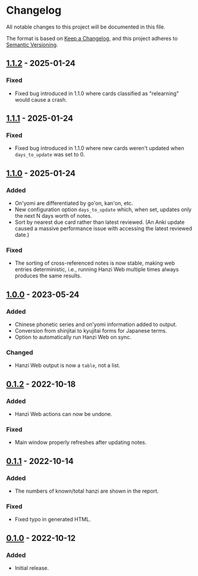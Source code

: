 # Changelog
All notable changes to this project will be documented in this file.

The format is based on [Keep a Changelog](https://keepachangelog.com/en/1.0.0/),
and this project adheres to [Semantic Versioning](https://semver.org/spec/v2.0.0.html).

## [1.1.2] - 2025-01-24
### Fixed
- Fixed bug introduced in 1.1.0 where cards classified as "relearning" would
  cause a crash.

## [1.1.1] - 2025-01-24
### Fixed
- Fixed bug introduced in 1.1.0 where new cards weren't updated when
  `days_to_update` was set to 0.

## [1.1.0] - 2025-01-24
### Added
- On'yomi are differentiated by go'on, kan'on, etc.
- New configuration option `days_to_update` which, when set, updates only the
  next N days worth of notes.
- Sort by nearest due card rather than latest reviewed. (An Anki update caused a
  massive performance issue with accessing the latest reviewed date.)

### Fixed
- The sorting of cross-referenced notes is now stable, making web entries
  deterministic, i.e., running Hanzi Web multiple times always produces the same
  results.

## [1.0.0] - 2023-05-24
### Added
- Chinese phonetic series and on'yomi information added to output.
- Conversion from shinjitai to kyujitai forms for Japanese terms.
- Option to automatically run Hanzi Web on sync.

### Changed
- Hanzi Web output is now a `table`, not a list.

## [0.1.2] - 2022-10-18
### Added
- Hanzi Web actions can now be undone.

### Fixed
- Main window properly refreshes after updating notes.

## [0.1.1] - 2022-10-14
### Added
- The numbers of known/total hanzi are shown in the report.

### Fixed
- Fixed typo in generated HTML.

## [0.1.0] - 2022-10-12
### Added
- Initial release.

[Unreleased]: https://github.com/elizagamedev/anki-hanziweb/compare/v1.1.2...HEAD
[1.1.2]: https://github.com/elizagamedev/anki-hanziweb/compare/v1.1.1...v1.1.2
[1.1.1]: https://github.com/elizagamedev/anki-hanziweb/compare/v1.1.0...v1.1.1
[1.1.0]: https://github.com/elizagamedev/anki-hanziweb/compare/v1.0.0...v1.1.0
[1.0.0]: https://github.com/elizagamedev/anki-hanziweb/compare/v0.1.2...v1.0.0
[0.1.2]: https://github.com/elizagamedev/anki-hanziweb/compare/v0.1.1...v0.1.2
[0.1.1]: https://github.com/elizagamedev/anki-hanziweb/compare/v0.1.0...v0.1.1
[0.1.0]: https://github.com/elizagamedev/anki-hanziweb/releases/tag/v0.1.0
